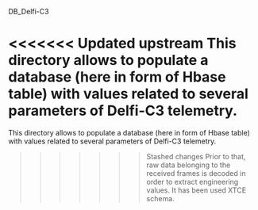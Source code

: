DB_Delfi-C3

<<<<<<< Updated upstream
This directory allows to populate a database (here in form of Hbase table) with values related to several parameters of Delfi-C3 telemetry.
=======
This directory allows to populate a database (here in form of Hbase table) with values related to several parameters of Delfi-C3 telemetry.
>>>>>>> Stashed changes
Prior to that, raw data belonging to the received frames is decoded in order to extract engineering values.
It has been used XTCE schema.
